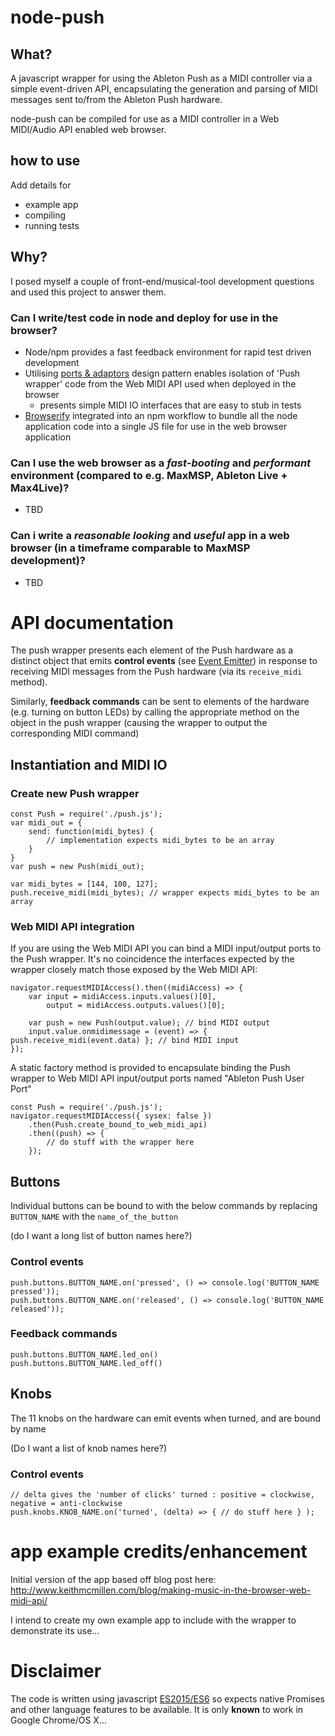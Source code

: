 # node-push

## What?

A javascript wrapper for using the Ableton Push as a MIDI controller via a simple event-driven API, encapsulating the generation and parsing of MIDI messages sent to/from the Ableton Push hardware.

node-push can be compiled for use as a MIDI controller in a Web MIDI/Audio API enabled web browser.

## how to use

Add details for
- example app
- compiling
- running tests

## Why?

I posed myself a couple of front-end/musical-tool development questions and used this project to answer them.

### Can I write/test code in node and deploy for use in the browser?
- Node/npm provides a fast feedback environment for rapid test driven development
- Utilising [ports & adaptors](http://alistair.cockburn.us/Hexagonal+architecture) design pattern enables isolation of 'Push wrapper' code from the Web MIDI API used when deployed in the browser
  - presents simple MIDI IO interfaces that are easy to stub in tests
- [Browserify](http://browserify.org/) integrated into an npm workflow to bundle all the node application code into a single JS file for use in the web browser application

### Can I use the web browser as a *fast-booting* and *performant* environment (compared to e.g. MaxMSP, Ableton Live + Max4Live)?
- TBD

### Can i write a *reasonable looking* and *useful* app in a web browser (in a timeframe comparable to MaxMSP development)?
- TBD

# API documentation

The push wrapper presents each element of the Push hardware as a distinct object that emits **control events** (see [Event Emitter](https://nodejs.org/api/events.html)) in response to receiving MIDI messages from the Push hardware (via its `receive_midi` method). 

Similarly, **feedback commands** can be sent to elements of the hardware (e.g. turning on button LEDs) by calling the appropriate method on the object in the push wrapper (causing the wrapper to output the corresponding MIDI command)

## Instantiation and MIDI IO

### Create new Push wrapper

```
const Push = require('./push.js');
var midi_out = {
    send: function(midi_bytes) {
        // implementation expects midi_bytes to be an array
    }
}
var push = new Push(midi_out);

var midi_bytes = [144, 100, 127];
push.receive_midi(midi_bytes); // wrapper expects midi_bytes to be an array
```

### Web MIDI API integration
If you are using the Web MIDI API you can bind a MIDI input/output ports to the Push wrapper. It's no coincidence the interfaces expected by the wrapper closely match those exposed by the Web MIDI API:
```
navigator.requestMIDIAccess().then((midiAccess) => {
    var input = midiAccess.inputs.values()[0],
        output = midiAccess.outputs.values()[0];

    var push = new Push(output.value); // bind MIDI output
    input.value.onmidimessage = (event) => { push.receive_midi(event.data) }; // bind MIDI input
});
```

A static factory method is provided to encapsulate binding the Push wrapper to Web MIDI API input/output ports named "Ableton Push User Port"
```
const Push = require('./push.js');
navigator.requestMIDIAccess({ sysex: false })
    .then(Push.create_bound_to_web_midi_api)
    .then((push) => {
        // do stuff with the wrapper here    
    });
```

## Buttons

Individual buttons can be bound to with the below commands by replacing `BUTTON_NAME` with the `name_of_the_button`

(do I want a long list of button names here?)

### Control events
```
push.buttons.BUTTON_NAME.on('pressed', () => console.log('BUTTON_NAME pressed'));
push.buttons.BUTTON_NAME.on('released', () => console.log('BUTTON_NAME released'));
```

### Feedback commands
```
push.buttons.BUTTON_NAME.led_on()
push.buttons.BUTTON_NAME.led_off()
```

## Knobs

The 11 knobs on the hardware can emit events when turned, and are bound by name

(Do I want a list of knob names here?)

### Control events
```
// delta gives the 'number of clicks' turned : positive = clockwise, negative = anti-clockwise
push.knobs.KNOB_NAME.on('turned', (delta) => { // do stuff here } );
```

# app example credits/enhancement

Initial version of the app based off blog post here: http://www.keithmcmillen.com/blog/making-music-in-the-browser-web-midi-api/

I intend to create my own example app to include with the wrapper to demonstrate its use...

# Disclaimer

The code is written using javascript [ES2015/ES6](http://es6-features.org/) so expects native Promises and other language features to be available. It is only **known** to work in Google Chrome/OS X...